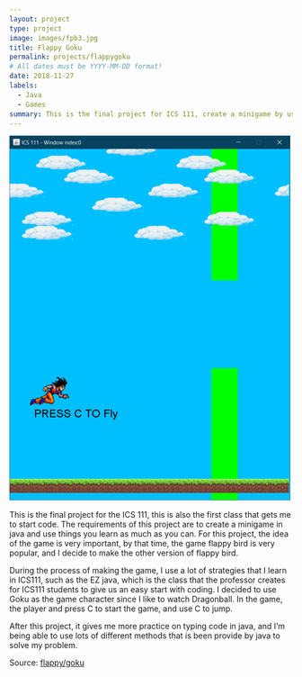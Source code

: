 ```yaml
---
layout: project
type: project
image: images/fpb3.jpg
title: Flappy Goku
permalink: projects/flappygoku
# All dates must be YYYY-MM-DD format!
date: 2018-11-27
labels:
  - Java
  - Games
summary: This is the final project for ICS 111, create a minigame by using java.
---
```


<img class="ui medium right floated rounded image" src="../images/fpb1.jpg">

This is the final project for the ICS 111, this is also the first class that gets me to start code. The requirements of this project are to create a minigame in java and use things you learn as much as you can. For this project, the idea of the game is very important, by that time, the game flappy bird is very popular, and I decide to make the other version of flappy bird.

During the process of making the game, I use a lot of strategies that I learn in ICS111, such as the EZ java, which is the class that the professor creates for ICS111 students to give us an easy start with coding. I decided to use Goku as the game character since I like to watch Dragonball. In the game, the player and press C to start the game, and use C to jump.

After this project, it gives me more practice on typing code in java, and I’m being able to use lots of different methods that is been provide by java to solve my problem.


Source: <a href="https://github.com/ShengT-Jin/flappygoku"><i class="large github icon"></i>flappy/goku</a>



